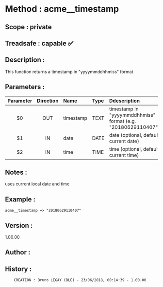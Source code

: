 ﻿# **Method :** acme__timestamp## **Scope :** private## **Treadsafe :** capable ✅ ## **Description :** This function returns a timestamp in "yyyymmddhhmiss" format## **Parameters :** | Parameter | Direction | Name | Type | Ddescription | |:----:|:----:|:----|:----|:----| | $0 | OUT | timestamp | TEXT | timestamp in "yyyymmddhhmiss" format (e.g.  "20180629110407") | | $1 | IN | date | DATE | date (optional, default current date) | | $2 | IN | time | TIME | time (optional, default current time) | ## **Notes :** uses current local date and time## **Example :** ```acme__timestamp => "20180629110407"```## **Version :** 1.00.00## **Author :** ## **History :**          CREATION : Bruno LEGAY (BLE) - 23/06/2018, 00:14:39 - 1.00.00